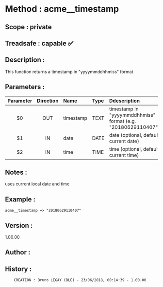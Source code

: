 ﻿# **Method :** acme__timestamp## **Scope :** private## **Treadsafe :** capable ✅ ## **Description :** This function returns a timestamp in "yyyymmddhhmiss" format## **Parameters :** | Parameter | Direction | Name | Type | Ddescription | |:----:|:----:|:----|:----|:----| | $0 | OUT | timestamp | TEXT | timestamp in "yyyymmddhhmiss" format (e.g.  "20180629110407") | | $1 | IN | date | DATE | date (optional, default current date) | | $2 | IN | time | TIME | time (optional, default current time) | ## **Notes :** uses current local date and time## **Example :** ```acme__timestamp => "20180629110407"```## **Version :** 1.00.00## **Author :** ## **History :**          CREATION : Bruno LEGAY (BLE) - 23/06/2018, 00:14:39 - 1.00.00